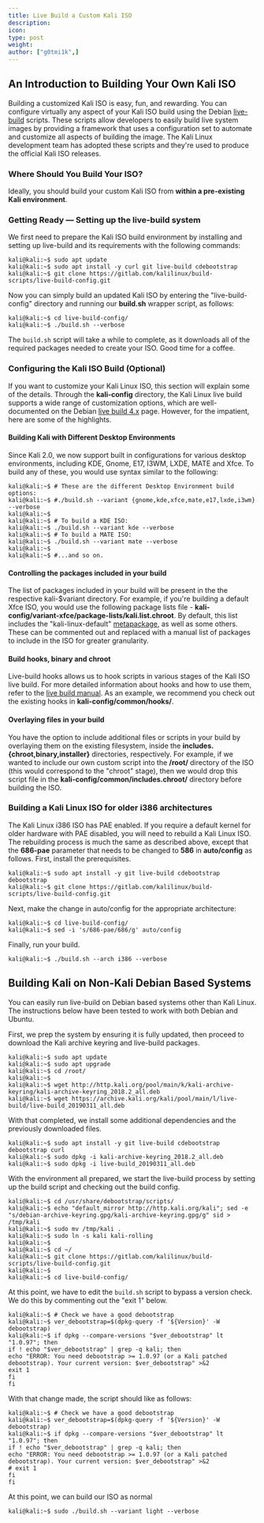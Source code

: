 ```yaml
---
title: Live Build a Custom Kali ISO
description:
icon:
type: post
weight:
author: ["g0tmi1k",]
---
```


## An Introduction to Building Your Own Kali ISO

Building a customized Kali ISO is easy, fun, and rewarding. You can configure virtually any aspect of your Kali ISO build using the Debian [live-build](https://live-team.pages.debian.net/live-manual/html/live-manual/index.en.html) scripts. These scripts allow developers to easily build live system images by providing a framework that uses a configuration set to automate and customize all aspects of building the image. The Kali Linux development team has adopted these scripts and they're used to produce the official Kali ISO releases.

### Where Should You Build Your ISO?

Ideally, you should build your custom Kali ISO from **within a pre-existing Kali environment**.

### Getting Ready — Setting up the live-build system

We first need to prepare the Kali ISO build environment by installing and setting up live-build and its requirements with the following commands:

```console
kali@kali:~$ sudo apt update
kali@kali:~$ sudo apt install -y curl git live-build cdebootstrap
kali@kali:~$ git clone https://gitlab.com/kalilinux/build-scripts/live-build-config.git
```

Now you can simply build an updated Kali ISO by entering the "live-build-config" directory and running our **build.sh** wrapper script, as follows:

```console
kali@kali:~$ cd live-build-config/
kali@kali:~$ ./build.sh --verbose
```

The `build.sh` script will take a while to complete, as it downloads all of the required packages needed to create your ISO. Good time for a coffee.

### Configuring the Kali ISO Build (Optional)

If you want to customize your Kali Linux ISO, this section will explain some of the details. Through the **kali-config** directory, the Kali Linux live build supports a wide range of customization options, which are well-documented on the Debian [live build 4.x](https://live-team.pages.debian.net/live-manual/html/live-manual/customization-overview.en.html) page. However, for the impatient, here are some of the highlights.

#### Building Kali with Different Desktop Environments

Since Kali 2.0, we now support built in configurations for various desktop environments, including KDE, Gnome, E17, I3WM, LXDE, MATE and Xfce. To build any of these, you would use syntax similar to the following:

```console
kali@kali:~$ # These are the different Desktop Environment build options:
kali@kali:~$ #./build.sh --variant {gnome,kde,xfce,mate,e17,lxde,i3wm} --verbose
kali@kali:~$
kali@kali:~$ # To build a KDE ISO:
kali@kali:~$ ./build.sh --variant kde --verbose
kali@kali:~$ # To build a MATE ISO:
kali@kali:~$ ./build.sh --variant mate --verbose
kali@kali:~$
kali@kali:~$ #...and so on.
```

#### Controlling the packages included in your build

The list of packages included in your build will be present in the the respective kali-$variant directory. For example, if you're building a default Xfce ISO, you would use the following package lists file - **kali-config/variant-xfce/package-lists/kali.list.chroot**. By default, this list includes the "kali-linux-default" [metapackage](/docs/general-use/metapackages/), as well as some others. These can be commented out and replaced with a manual list of packages to include in the ISO for greater granularity.

#### Build hooks, binary and chroot

Live-build hooks allows us to hook scripts in various stages of the Kali ISO live build. For more detailed information about hooks and how to use them, refer to the [live build manual](https://live-team.pages.debian.net/live-manual/html/live-manual/customizing-contents.en.html#507). As an example, we recommend you check out the existing hooks in **kali-config/common/hooks/**.

#### Overlaying files in your build

You have the option to include additional files or scripts in your build by overlaying them on the existing filesystem, inside the **includes.{chroot,binary,installer}** directories, respectively. For example, if we wanted to include our own custom script into the **/root/** directory of the ISO (this would correspond to the "chroot" stage), then we would drop this script file in the **kali-config/common/includes.chroot/** directory before building the ISO.

### Building a Kali Linux ISO for older i386 architectures

The Kali Linux i386 ISO has PAE enabled. If you require a default kernel for older hardware with PAE disabled, you will need to rebuild a Kali Linux ISO. The rebuilding process is much the same as described above, except that the **686-pae** parameter that needs to be changed to **586** in **auto/config** as follows. First, install the prerequisites.

```console
kali@kali:~$ sudo apt install -y git live-build cdebootstrap debootstrap
kali@kali:~$ git clone https://gitlab.com/kalilinux/build-scripts/live-build-config.git
```

Next, make the change in auto/config for the appropriate architecture:

```console
kali@kali:~$ cd live-build-config/
kali@kali:~$ sed -i 's/686-pae/686/g' auto/config
```

Finally, run your build.

```console
kali@kali:~$ ./build.sh --arch i386 --verbose
```

## Building Kali on Non-Kali Debian Based Systems

You can easily run live-build on Debian based systems other than Kali Linux. The instructions below have been tested to work with both Debian and Ubuntu.

First, we prep the system by ensuring it is fully updated, then proceed to download the Kali archive keyring and live-build packages.

```console
kali@kali:~$ sudo apt update
kali@kali:~$ sudo apt upgrade
kali@kali:~$ cd /root/
kali@kali:~$
kali@kali:~$ wget http://http.kali.org/pool/main/k/kali-archive-keyring/kali-archive-keyring_2018.2_all.deb
kali@kali:~$ wget https://archive.kali.org/kali/pool/main/l/live-build/live-build_20190311_all.deb
```

With that completed, we install some additional dependencies and the previously downloaded files.

```console
kali@kali:~$ sudo apt install -y git live-build cdebootstrap debootstrap curl
kali@kali:~$ sudo dpkg -i kali-archive-keyring_2018.2_all.deb
kali@kali:~$ sudo dpkg -i live-build_20190311_all.deb
```

With the environment all prepared, we start the live-build process by setting up the build script and checking out the build config.

```console
kali@kali:~$ cd /usr/share/debootstrap/scripts/
kali@kali:~$ echo "default_mirror http://http.kali.org/kali"; sed -e "s/debian-archive-keyring.gpg/kali-archive-keyring.gpg/g" sid > /tmp/kali
kali@kali:~$ sudo mv /tmp/kali .
kali@kali:~$ sudo ln -s kali kali-rolling
kali@kali:~$
kali@kali:~$ cd ~/
kali@kali:~$ git clone https://gitlab.com/kalilinux/build-scripts/live-build-config.git
kali@kali:~$
kali@kali:~$ cd live-build-config/
```

At this point, we have to edit the `build.sh` script to bypass a version check. We do this by commenting out the "exit 1" below.

```console
kali@kali:~$ # Check we have a good debootstrap
kali@kali:~$ ver_debootstrap=$(dpkg-query -f '${Version}' -W debootstrap)
kali@kali:~$ if dpkg --compare-versions "$ver_debootstrap" lt "1.0.97"; then
if ! echo "$ver_debootstrap" | grep -q kali; then
echo "ERROR: You need debootstrap >= 1.0.97 (or a Kali patched debootstrap). Your current version: $ver_debootstrap" >&2
exit 1
fi
fi
```

With that change made, the script should like as follows:

```console
kali@kali:~$ # Check we have a good debootstrap
kali@kali:~$ ver_debootstrap=$(dpkg-query -f '${Version}' -W debootstrap)
kali@kali:~$ if dpkg --compare-versions "$ver_debootstrap" lt "1.0.97"; then
if ! echo "$ver_debootstrap" | grep -q kali; then
echo "ERROR: You need debootstrap >= 1.0.97 (or a Kali patched debootstrap). Your current version: $ver_debootstrap" >&2
# exit 1
fi
fi
```

At this point, we can build our ISO as normal

```console
kali@kali:~$ sudo ./build.sh --variant light --verbose
```
